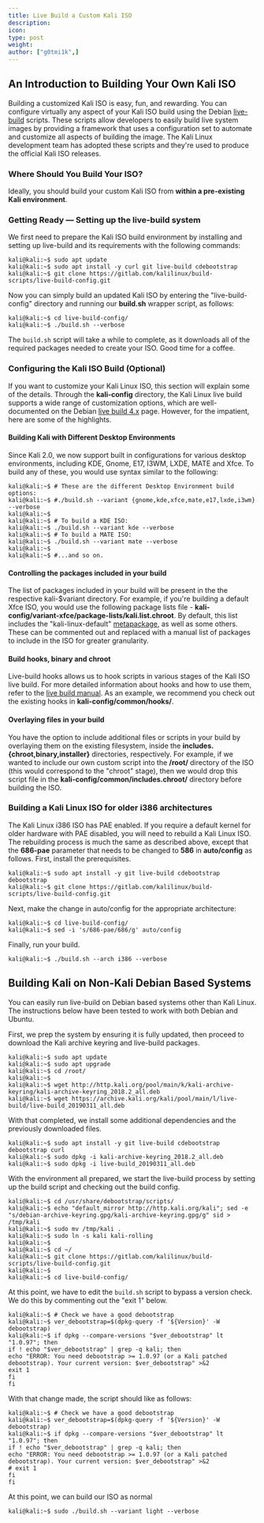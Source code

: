 ```yaml
---
title: Live Build a Custom Kali ISO
description:
icon:
type: post
weight:
author: ["g0tmi1k",]
---
```


## An Introduction to Building Your Own Kali ISO

Building a customized Kali ISO is easy, fun, and rewarding. You can configure virtually any aspect of your Kali ISO build using the Debian [live-build](https://live-team.pages.debian.net/live-manual/html/live-manual/index.en.html) scripts. These scripts allow developers to easily build live system images by providing a framework that uses a configuration set to automate and customize all aspects of building the image. The Kali Linux development team has adopted these scripts and they're used to produce the official Kali ISO releases.

### Where Should You Build Your ISO?

Ideally, you should build your custom Kali ISO from **within a pre-existing Kali environment**.

### Getting Ready — Setting up the live-build system

We first need to prepare the Kali ISO build environment by installing and setting up live-build and its requirements with the following commands:

```console
kali@kali:~$ sudo apt update
kali@kali:~$ sudo apt install -y curl git live-build cdebootstrap
kali@kali:~$ git clone https://gitlab.com/kalilinux/build-scripts/live-build-config.git
```

Now you can simply build an updated Kali ISO by entering the "live-build-config" directory and running our **build.sh** wrapper script, as follows:

```console
kali@kali:~$ cd live-build-config/
kali@kali:~$ ./build.sh --verbose
```

The `build.sh` script will take a while to complete, as it downloads all of the required packages needed to create your ISO. Good time for a coffee.

### Configuring the Kali ISO Build (Optional)

If you want to customize your Kali Linux ISO, this section will explain some of the details. Through the **kali-config** directory, the Kali Linux live build supports a wide range of customization options, which are well-documented on the Debian [live build 4.x](https://live-team.pages.debian.net/live-manual/html/live-manual/customization-overview.en.html) page. However, for the impatient, here are some of the highlights.

#### Building Kali with Different Desktop Environments

Since Kali 2.0, we now support built in configurations for various desktop environments, including KDE, Gnome, E17, I3WM, LXDE, MATE and Xfce. To build any of these, you would use syntax similar to the following:

```console
kali@kali:~$ # These are the different Desktop Environment build options:
kali@kali:~$ #./build.sh --variant {gnome,kde,xfce,mate,e17,lxde,i3wm} --verbose
kali@kali:~$
kali@kali:~$ # To build a KDE ISO:
kali@kali:~$ ./build.sh --variant kde --verbose
kali@kali:~$ # To build a MATE ISO:
kali@kali:~$ ./build.sh --variant mate --verbose
kali@kali:~$
kali@kali:~$ #...and so on.
```

#### Controlling the packages included in your build

The list of packages included in your build will be present in the the respective kali-$variant directory. For example, if you're building a default Xfce ISO, you would use the following package lists file - **kali-config/variant-xfce/package-lists/kali.list.chroot**. By default, this list includes the "kali-linux-default" [metapackage](/docs/general-use/metapackages/), as well as some others. These can be commented out and replaced with a manual list of packages to include in the ISO for greater granularity.

#### Build hooks, binary and chroot

Live-build hooks allows us to hook scripts in various stages of the Kali ISO live build. For more detailed information about hooks and how to use them, refer to the [live build manual](https://live-team.pages.debian.net/live-manual/html/live-manual/customizing-contents.en.html#507). As an example, we recommend you check out the existing hooks in **kali-config/common/hooks/**.

#### Overlaying files in your build

You have the option to include additional files or scripts in your build by overlaying them on the existing filesystem, inside the **includes.{chroot,binary,installer}** directories, respectively. For example, if we wanted to include our own custom script into the **/root/** directory of the ISO (this would correspond to the "chroot" stage), then we would drop this script file in the **kali-config/common/includes.chroot/** directory before building the ISO.

### Building a Kali Linux ISO for older i386 architectures

The Kali Linux i386 ISO has PAE enabled. If you require a default kernel for older hardware with PAE disabled, you will need to rebuild a Kali Linux ISO. The rebuilding process is much the same as described above, except that the **686-pae** parameter that needs to be changed to **586** in **auto/config** as follows. First, install the prerequisites.

```console
kali@kali:~$ sudo apt install -y git live-build cdebootstrap debootstrap
kali@kali:~$ git clone https://gitlab.com/kalilinux/build-scripts/live-build-config.git
```

Next, make the change in auto/config for the appropriate architecture:

```console
kali@kali:~$ cd live-build-config/
kali@kali:~$ sed -i 's/686-pae/686/g' auto/config
```

Finally, run your build.

```console
kali@kali:~$ ./build.sh --arch i386 --verbose
```

## Building Kali on Non-Kali Debian Based Systems

You can easily run live-build on Debian based systems other than Kali Linux. The instructions below have been tested to work with both Debian and Ubuntu.

First, we prep the system by ensuring it is fully updated, then proceed to download the Kali archive keyring and live-build packages.

```console
kali@kali:~$ sudo apt update
kali@kali:~$ sudo apt upgrade
kali@kali:~$ cd /root/
kali@kali:~$
kali@kali:~$ wget http://http.kali.org/pool/main/k/kali-archive-keyring/kali-archive-keyring_2018.2_all.deb
kali@kali:~$ wget https://archive.kali.org/kali/pool/main/l/live-build/live-build_20190311_all.deb
```

With that completed, we install some additional dependencies and the previously downloaded files.

```console
kali@kali:~$ sudo apt install -y git live-build cdebootstrap debootstrap curl
kali@kali:~$ sudo dpkg -i kali-archive-keyring_2018.2_all.deb
kali@kali:~$ sudo dpkg -i live-build_20190311_all.deb
```

With the environment all prepared, we start the live-build process by setting up the build script and checking out the build config.

```console
kali@kali:~$ cd /usr/share/debootstrap/scripts/
kali@kali:~$ echo "default_mirror http://http.kali.org/kali"; sed -e "s/debian-archive-keyring.gpg/kali-archive-keyring.gpg/g" sid > /tmp/kali
kali@kali:~$ sudo mv /tmp/kali .
kali@kali:~$ sudo ln -s kali kali-rolling
kali@kali:~$
kali@kali:~$ cd ~/
kali@kali:~$ git clone https://gitlab.com/kalilinux/build-scripts/live-build-config.git
kali@kali:~$
kali@kali:~$ cd live-build-config/
```

At this point, we have to edit the `build.sh` script to bypass a version check. We do this by commenting out the "exit 1" below.

```console
kali@kali:~$ # Check we have a good debootstrap
kali@kali:~$ ver_debootstrap=$(dpkg-query -f '${Version}' -W debootstrap)
kali@kali:~$ if dpkg --compare-versions "$ver_debootstrap" lt "1.0.97"; then
if ! echo "$ver_debootstrap" | grep -q kali; then
echo "ERROR: You need debootstrap >= 1.0.97 (or a Kali patched debootstrap). Your current version: $ver_debootstrap" >&2
exit 1
fi
fi
```

With that change made, the script should like as follows:

```console
kali@kali:~$ # Check we have a good debootstrap
kali@kali:~$ ver_debootstrap=$(dpkg-query -f '${Version}' -W debootstrap)
kali@kali:~$ if dpkg --compare-versions "$ver_debootstrap" lt "1.0.97"; then
if ! echo "$ver_debootstrap" | grep -q kali; then
echo "ERROR: You need debootstrap >= 1.0.97 (or a Kali patched debootstrap). Your current version: $ver_debootstrap" >&2
# exit 1
fi
fi
```

At this point, we can build our ISO as normal

```console
kali@kali:~$ sudo ./build.sh --variant light --verbose
```
